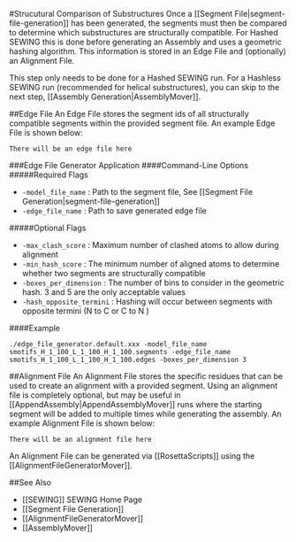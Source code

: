 #Strucutural Comparison of Substructures
Once a [[Segment File|segment-file-generation]] has been generated, the segments must then be compared to determine which substructures are structurally compatible. For Hashed SEWING this is done before generating an Assembly and uses a geometric hashing algorithm. This information is stored in an Edge File and (optionally) an Alignment File.

This step only needs to be done for a Hashed SEWING run. For a Hashless SEWING run (recommended for helical substructures), you can skip to the next step, [[Assembly Generation|AssemblyMover]].

##Edge File
An Edge File stores the segment ids of all structurally compatible segments within the provided segment file. An example Edge File is shown below:

```
There will be an edge file here
```

###Edge File Generator Application
####Command-Line Options
#####Required Flags
* ```-model_file_name``` : Path to the segment file, See [[Segment File Generation|segment-file-generation]]
* ```-edge_file_name``` : Path to save generated edge file

#####Optional Flags
* ```-max_clash_score``` : Maximum number of clashed atoms to allow during alignment
* ```-min_hash_score``` : The minimum number of aligned atoms to determine whether two segments are structurally compatible
* ```-boxes_per_dimension``` : The number of bins to consider in the geometric hash. 3 and 5 are the only acceptable values
* ```-hash_opposite_termini``` : Hashing will occur between segments with opposite termini (N to C or C to N )

####Example

```
./edge_file_generator.default.xxx -model_file_name smotifs_H_1_100_L_1_100_H_1_100.segments -edge_file_name smotifs_H_1_100_L_1_100_H_1_100.edges -boxes_per_dimension 3
```




##Alignment File
An Alignment File stores the specific residues that can be used to create an alignment with a provided segment.  Using an alignment file is completely optional, but may be useful in [[AppendAssembly|AppendAssemblyMover]] runs where the starting segment will be added to multiple times while generating the assembly. An example Alignment File is shown below:

```
There will be an alignment file here
```

An Alignment File can be generated via [[RosettaScripts]] using the [[AlignmentFileGeneratorMover]].



##See Also
* [[SEWING]] SEWING Home Page
* [[Segment File Generation]]
* [[AlignmentFileGeneratorMover]]
* [[AssemblyMover]]